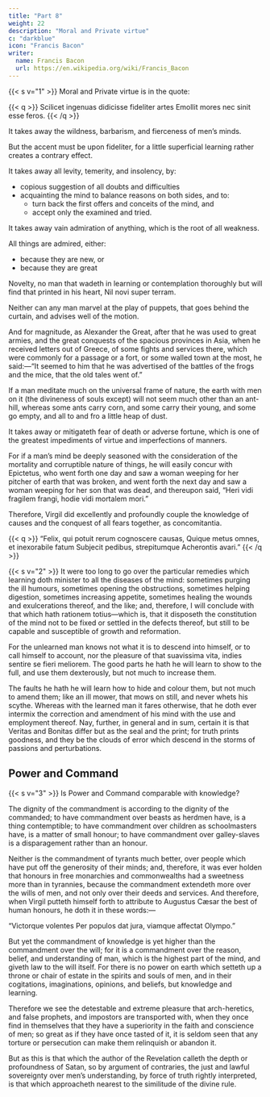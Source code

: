 ```yaml
---
title: "Part 8"
weight: 22
description: "Moral and Private virtue"
c: "darkblue"
icon: "Francis Bacon"
writer:
  name: Francis Bacon
  url: https://en.wikipedia.org/wiki/Francis_Bacon
---
```



{{< s v="1" >}} Moral and Private virtue is in the quote:


{{< q >}}
Scilicet ingenuas didicisse fideliter artes Emollit mores nec sinit esse feros.
{{< /q >}}

It takes away the wildness, barbarism, and fierceness of men’s minds. 

But the accent must be upon fideliter, for a little superficial learning rather creates a contrary effect.  

It takes away all levity, temerity, and insolency, by:
- copious suggestion of all doubts and difficulties
- acquainting the mind to balance reasons on both sides, and to:
  - turn back the first offers and conceits of the mind, and
  - accept only the examined and tried. 

It takes away vain admiration of anything, which is the root of all weakness.

All things are admired, either:
- because they are new, or
- because they are great

Novelty, no man that wadeth in learning or contemplation thoroughly but will find that printed in his heart, Nil novi super terram. 

Neither can any man marvel at the play of puppets, that goes behind the curtain, and advises well of the motion.

And for magnitude, as Alexander the Great, after that he was used to great armies, and the great conquests of the spacious provinces in Asia, when he received letters out of Greece, of some fights and services there, which were commonly for a passage or a fort, or some walled town at the most, he said:—“It seemed to him that he was advertised of the battles of the frogs and the mice, that the old tales went of.”  

If a man meditate much on the universal frame of nature, the earth with men on it (the divineness of souls except) will not seem much other than an ant-hill, whereas some ants carry corn, and some carry their young, and some go empty, and all to and fro a little heap of dust.  

It takes away or mitigateth fear of death or adverse fortune, which is one of the greatest impediments of virtue and imperfections of manners.  

For if a man’s mind be deeply seasoned with the consideration of the mortality and corruptible nature of things, he will easily concur with Epictetus, who went forth one day and saw a woman weeping for her pitcher of earth that was broken, and went forth the next day and saw a woman weeping for her son that was dead, and thereupon said, “Heri vidi fragilem frangi, hodie vidi mortalem mori.”  

Therefore, Virgil did excellently and profoundly couple the knowledge of causes and the conquest of all fears together, as concomitantia.

{{< q >}}
“Felix, qui potuit rerum cognoscere causas, Quique metus omnes, et inexorabile fatum Subjecit pedibus, strepitumque Acherontis avari.”
{{< /q >}}


{{< s v="2" >}} It were too long to go over the particular remedies which learning doth minister to all the diseases of the mind: sometimes purging the ill humours, sometimes opening the obstructions, sometimes helping digestion, sometimes increasing appetite, sometimes healing the wounds and exulcerations thereof, and the like; and, therefore, I will conclude with that which hath rationem totius—which is, that it disposeth the constitution of the mind not to be fixed or settled in the defects thereof, but still to be capable and susceptible of growth and reformation. 

For the unlearned man knows not what it is to descend into himself, or to call himself to account, nor the pleasure of that suavissima vita, indies sentire se fieri meliorem.  The good parts he hath he will learn to show to the full, and use them dexterously, but not much to increase them. 

The faults he hath he will learn how to hide and colour them, but not much to amend them; like an ill mower, that mows on still, and never whets his scythe.  Whereas with the learned man it fares otherwise, that he doth ever intermix the correction and amendment of his mind with the use and employment thereof.  Nay, further, in general and in sum, certain it is that Veritas and Bonitas differ but as the seal and the print; for truth prints goodness, and they be the clouds of error which descend in the storms of passions and perturbations.


## Power and Command

{{< s v="3" >}} Is Power and Command comparable with knowledge<!--  investeth and crowneth man’s nature -->?

The dignity of the commandment is according to the dignity of the commanded; to have commandment over beasts as herdmen have, is a thing contemptible; to have commandment over children as schoolmasters have, is a matter of small honour; to have commandment over galley-slaves is a disparagement rather than an honour.  

Neither is the commandment of tyrants much better, over people which have put off the generosity of their minds; and, therefore, it was ever holden that honours in free monarchies and commonwealths had a sweetness more than in tyrannies, because the commandment extendeth more over the wills of men, and not only over their deeds and services.  And therefore, when Virgil putteth himself forth to attribute to Augustus Cæsar the best of human honours, he doth it in these words:—

“Victorque volentes Per populos dat jura, viamque affectat Olympo.”

But yet the commandment of knowledge is yet higher than the commandment over the will; for it is a commandment over the reason, belief, and understanding of man, which is the highest part of the mind, and giveth law to the will itself.  For there is no power on earth which setteth up a throne or chair of estate in the spirits and souls of men, and in their cogitations, imaginations, opinions, and beliefs, but knowledge and learning.

Therefore we see the detestable and extreme pleasure that arch-heretics, and false prophets, and impostors are transported with, when they once find in themselves that they have a superiority in the faith and conscience of men; so great as if they have once tasted of it, it is seldom seen that any torture or persecution can make them relinquish or abandon it.  

But as this is that which the author of the Revelation calleth the depth or profoundness of Satan, so by argument of contraries, the just and lawful sovereignty over men’s understanding, by force of truth rightly interpreted, is that which approacheth nearest to the similitude of the divine rule.


